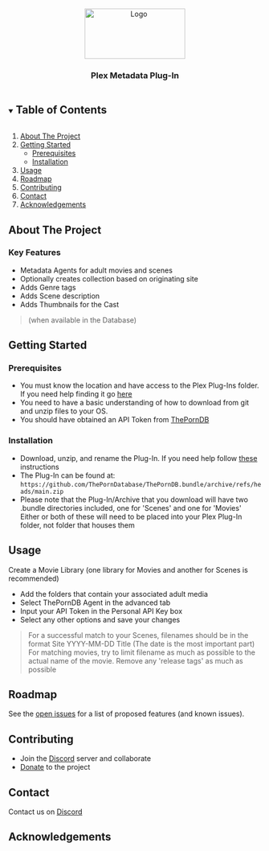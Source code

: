 <!-- PROJECT SHIELDS -->


<!-- PROJECT LOGO -->
<br />
<p align="center">
  <a href="https://github.com/ThePornDatabase/ThePornDB.bundle">
    <img src="https://theporndb.net/images/logo.png" alt="Logo" width="200" height="100">
  </a>

  <h3 align="center">Plex Metadata Plug-In</h3>

  <p align="center">
   
 

<!-- TABLE OF CONTENTS -->
<details open="open">
  <summary><h2 style="display: inline-block">Table of Contents</h2></summary>
  <ol>
    <li>
      <a href="#about-the-project">About The Project</a>
    </li>
    <li>
      <a href="#getting-started">Getting Started</a>
      <ul>
        <li><a href="#prerequisites">Prerequisites</a></li>
        <li><a href="#installation">Installation</a></li>
      </ul>
    </li>
    <li><a href="#usage">Usage</a></li>
    <li><a href="#roadmap">Roadmap</a></li>
    <li><a href="#contributing">Contributing</a></li>
    <li><a href="#contact">Contact</a></li>
    <li><a href="#acknowledgements">Acknowledgements</a></li>
  </ol>
</details>



<!-- ABOUT THE PROJECT -->
## About The Project
### Key Features
 - Metadata Agents for adult movies and scenes
 - Optionally creates collection based on originating site
 - Adds Genre tags
 - Adds Scene description
 - Adds Thumbnails for the Cast
> (when available in the Database)



<!-- GETTING STARTED -->
## Getting Started



### Prerequisites
- You must know the location and have access to the Plex Plug-Ins folder. If you need help finding it go [here](https://support.plex.tv/articles/201106098-how-do-i-find-the-plug-ins-folder/)
- You need to have a basic understanding of how to download from git and unzip files to your OS.
- You should have obtained an API Token from [ThePornDB](https://theporndb.net/)

### Installation
- Download, unzip, and rename the Plug-In. If you need help follow [these](https://support.plex.tv/articles/201187656-how-do-i-manually-install-a-plugin/) instructions
- The Plug-In can be found at: ``` https://github.com/ThePornDatabase/ThePornDB.bundle/archive/refs/heads/main.zip ```
- Please note that the Plug-In/Archive that you download will have two .bundle directories included, one for 'Scenes' and one for 'Movies'
  Either or both of these will need to be placed into your Plex Plug-In folder, not folder that houses them




<!-- USAGE EXAMPLES -->
## Usage
Create a Movie Library (one library for Movies and another for Scenes is recommended)
- Add the folders that contain your associated adult media
- Select ThePornDB Agent in the advanced tab
- Input your API Token in the Personal API Key box
- Select any other options and save your changes

> For a successful match to your Scenes, filenames should be in the format Site YYYY-MM-DD Title (The date is the most important part)
> For matching movies, try to limit filename as much as possible to the actual name of the movie.  Remove any 'release tags' as much as possible




<!-- ROADMAP -->
## Roadmap

See the [open issues](https://github.com/ThePornDatabase/ThePornDB.bundle/issues) for a list of proposed features (and known issues).



<!-- CONTRIBUTING -->
## Contributing
- Join the [Discord](https://theporndb.net/discord) server and collaborate
- [Donate](https://theporndb.net/donate) to the project

<!-- CONTACT -->
## Contact
Contact us on [Discord](https://theporndb.net/discord)



<!-- ACKNOWLEDGEMENTS -->
## Acknowledgements
